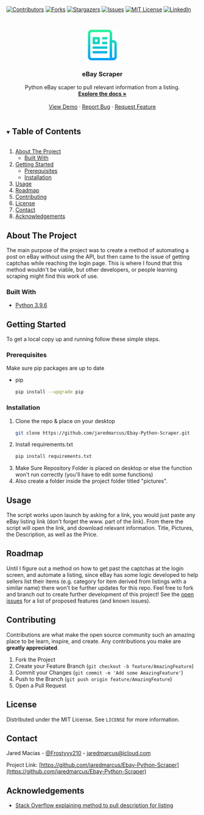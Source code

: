 <!--
*** Thanks for checking out the Best-README-Template. If you have a suggestion
*** that would make this better, please fork the repo and create a pull request
*** or simply open an issue with the tag "enhancement".
*** Thanks again! Now go create something AMAZING! :D
***
***
***
*** To avoid retyping too much info. Do a search and replace for the following:
*** github_username, repo_name, twitter_handle, email, project_title, project_description
-->



<!-- PROJECT SHIELDS -->
<!--
*** I'm using markdown "reference style" links for readability.
*** Reference links are enclosed in brackets [ ] instead of parentheses ( ).
*** See the bottom of this document for the declaration of the reference variables
*** for contributors-url, forks-url, etc. This is an optional, concise syntax you may use.
*** https://www.markdownguide.org/basic-syntax/#reference-style-links
-->
[![Contributors][contributors-shield]][contributors-url]
[![Forks][forks-shield]][forks-url]
[![Stargazers][stars-shield]][stars-url]
[![Issues][issues-shield]][issues-url]
[![MIT License][license-shield]][license-url]
[![LinkedIn][linkedin-shield]][linkedin-url]



<!-- PROJECT LOGO -->
<br />
<p align="center">
  <a href="https://github.com/jaredmarcus/Ebay-Python-Scraper">
    <img src="logo.png" alt="Logo" width="80" height="80">
  </a>

  <h3 align="center">eBay Scraper</h3>

  <p align="center">
    Python eBay scaper to pull relevant information from a listing. 
    <br />
    <a href="https://github.com/jaredmarcus/Ebay-Python-Scraper"><strong>Explore the docs »</strong></a>
    <br />
    <br />
    <a href="https://github.com/jaredmarcus/Ebay-Python-Scraper">View Demo</a>
    ·
    <a href="https://github.com/jaredmarcus/Ebay-Python-Scraper/issues">Report Bug</a>
    ·
    <a href="https://github.com/jaredmarcus/Ebay-Python-Scraper/issues">Request Feature</a>
  </p>
</p>



<!-- TABLE OF CONTENTS -->
<details open="open">
  <summary><h2 style="display: inline-block">Table of Contents</h2></summary>
  <ol>
    <li>
      <a href="#about-the-project">About The Project</a>
      <ul>
        <li><a href="#built-with">Built With</a></li>
      </ul>
    </li>
    <li>
      <a href="#getting-started">Getting Started</a>
      <ul>
        <li><a href="#prerequisites">Prerequisites</a></li>
        <li><a href="#installation">Installation</a></li>
      </ul>
    </li>
    <li><a href="#usage">Usage</a></li>
    <li><a href="#roadmap">Roadmap</a></li>
    <li><a href="#contributing">Contributing</a></li>
    <li><a href="#license">License</a></li>
    <li><a href="#contact">Contact</a></li>
    <li><a href="#acknowledgements">Acknowledgements</a></li>
  </ol>
</details>



<!-- ABOUT THE PROJECT -->
## About The Project

The main purpose of the project was to create a method of automating a post on eBay without using the API, but then came to the issue of getting captchas while reaching the login page. This is where I found that this method wouldn't be viable, but other developers, or people learning scraping might find this work of use. 

### Built With

* [Python 3.9.6](https://www.python.org/downloads/release/python-396/)

<!-- GETTING STARTED -->
## Getting Started

To get a local copy up and running follow these simple steps.

### Prerequisites

Make sure pip packages are up to date
* pip
  ```sh
  pip install --upgrade pip
  ```

### Installation

1. Clone the repo & place on your desktop
   ```sh
   git clone https://github.com/jaredmarcus/Ebay-Python-Scraper.git
   ```
2. Install requirements.txt
   ```sh
   pip install requirements.txt
   ```
3. Make Sure Repository Folder is placed on desktop or else the function won't run correctly (you'll have to edit some functions)
4. Also create a folder inside the project folder titled "pictures".



<!-- USAGE EXAMPLES -->
## Usage

The script works upon launch by asking for a link, you would just paste any eBay listing link (don't forget the www. part of the link). From there the script will open the link, and download relevant information. Title, Pictures, the Description, as well as the Price. 

<!-- ROADMAP -->
## Roadmap
Until I figure out a method on how to get past the captchas at the login screen, and automate a listing, since eBay has some logic developed to help sellers list their items (e.g. category for item derived from listings with a similar name) there won't be further updates for this repo. Feel free to fork and branch out to create further development of this project!
See the [open issues](https://github.com/jaredmarcus/Ebay-Python-Scraper/issues) for a list of proposed features (and known issues).



<!-- CONTRIBUTING -->
## Contributing

Contributions are what make the open source community such an amazing place to be learn, inspire, and create. Any contributions you make are **greatly appreciated**.

1. Fork the Project
2. Create your Feature Branch (`git checkout -b feature/AmazingFeature`)
3. Commit your Changes (`git commit -m 'Add some AmazingFeature'`)
4. Push to the Branch (`git push origin feature/AmazingFeature`)
5. Open a Pull Request



<!-- LICENSE -->
## License

Distributed under the MIT License. See `LICENSE` for more information.



<!-- CONTACT -->
## Contact

Jared Macias - [@Frostyyy210](https://twitter.com/Frostyyy210) - jaredmarcus@icloud.com

Project Link: [https://github.com/jaredmarcus/Ebay-Python-Scraper](https://github.com/jaredmarcus/Ebay-Python-Scraper)



<!-- ACKNOWLEDGEMENTS -->
## Acknowledgements

* [Stack Overflow explaining method to pull description for listing](https://stackoverflow.com/questions/63531321/is-it-possible-to-get-ebay-item-description-with-requests-and-beautifulsoup)


<!-- MARKDOWN LINKS & IMAGES -->
<!-- https://www.markdownguide.org/basic-syntax/#reference-style-links -->
[contributors-shield]: https://img.shields.io/github/contributors/jaredmarcus/Ebay-Python-Scraper.svg?style=for-the-badge
[contributors-url]: https://github.com/jaredmarcus/Ebay-Python-Scraper/graphs/contributors
[forks-shield]: https://img.shields.io/github/forks/jaredmarcus/Ebay-Python-Scraper.svg?style=for-the-badge
[forks-url]: https://github.com/jaredmarcus/Ebay-Python-Scraper/network/members
[stars-shield]: https://img.shields.io/github/stars/jaredmarcus/Ebay-Python-Scraper.svg?style=for-the-badge
[stars-url]: https://github.com/jaredmarcus/Ebay-Python-Scraper/stargazers
[issues-shield]: https://img.shields.io/github/issues/jaredmarcus/Ebay-Python-Scraper.svg?style=for-the-badge
[issues-url]: https://github.com/jaredmarcus/Ebay-Python-Scraper/issues
[license-shield]: https://img.shields.io/github/license/jaredmarcus/Ebay-Python-Scraper.svg?style=for-the-badge
[license-url]: https://github.com/jaredmarcus/Ebay-Python-Scraper/blob/master/LICENSE.txt
[linkedin-shield]: https://img.shields.io/badge/-LinkedIn-black.svg?style=for-the-badge&logo=linkedin&colorB=555
[linkedin-url]: https://linkedin.com/in/jaredmarcusm
